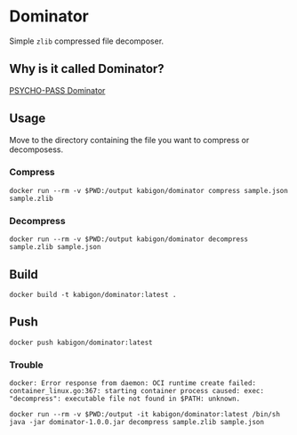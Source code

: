 # Dominator

Simple `zlib` compressed file decomposer.


## Why is it called Dominator?

[PSYCHO-PASS Dominator](https://dic.pixiv.net/a/%E6%90%BA%E5%B8%AF%E5%9E%8B%E5%BF%83%E7%90%86%E8%A8%BA%E6%96%AD%E9%8E%AE%E5%9C%A7%E5%9F%B7%E8%A1%8C%E3%82%B7%E3%82%B9%E3%83%86%E3%83%A0)


## Usage

Move to the directory containing the file you want to compress or decomposess.

### Compress

```
docker run --rm -v $PWD:/output kabigon/dominator compress sample.json sample.zlib
```

### Decompress

```
docker run --rm -v $PWD:/output kabigon/dominator decompress sample.zlib sample.json 
```


## Build

```
docker build -t kabigon/dominator:latest .
```



## Push

```
docker push kabigon/dominator:latest
```



### Trouble

```
docker: Error response from daemon: OCI runtime create failed: container_linux.go:367: starting container process caused: exec: "decompress": executable file not found in $PATH: unknown.
```

```
docker run --rm -v $PWD:/output -it kabigon/dominator:latest /bin/sh    
java -jar dominator-1.0.0.jar decompress sample.zlib sample.json
```